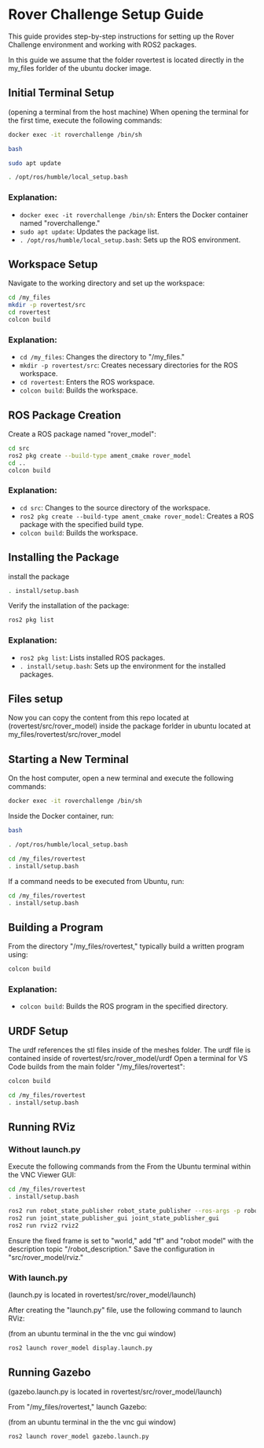 # Rover Challenge Setup Guide

This guide provides step-by-step instructions for setting up the Rover Challenge environment and working with ROS2 packages.

In this guide we assume that the folder rovertest is located directly in the my_files forlder of the ubuntu docker image.

## Initial Terminal Setup
(opening a terminal from the host machine)
When opening the terminal for the first time, execute the following commands:

```bash
docker exec -it roverchallenge /bin/sh
```

```bash
bash
```

```bash
sudo apt update
```

```bash
. /opt/ros/humble/local_setup.bash 
```

### Explanation:
- `docker exec -it roverchallenge /bin/sh`: Enters the Docker container named "roverchallenge."
- `sudo apt update`: Updates the package list.
- `. /opt/ros/humble/local_setup.bash`: Sets up the ROS environment.

## Workspace Setup

Navigate to the working directory and set up the workspace:

```bash
cd /my_files
mkdir -p rovertest/src
cd rovertest
colcon build
```

### Explanation:
- `cd /my_files`: Changes the directory to "/my_files."
- `mkdir -p rovertest/src`: Creates necessary directories for the ROS workspace.
- `cd rovertest`: Enters the ROS workspace.
- `colcon build`: Builds the workspace.

## ROS Package Creation

Create a ROS package named "rover_model":

```bash
cd src
ros2 pkg create --build-type ament_cmake rover_model
cd ..
colcon build
```

### Explanation:
- `cd src`: Changes to the source directory of the workspace.
- `ros2 pkg create --build-type ament_cmake rover_model`: Creates a ROS package with the specified build type.
- `colcon build`: Builds the workspace.

## Installing the Package


install the package

```bash
. install/setup.bash
```

Verify the installation of the package:

```bash
ros2 pkg list
```

### Explanation:
- `ros2 pkg list`: Lists installed ROS packages.
- `. install/setup.bash`: Sets up the environment for the installed packages.


## Files setup
Now you can copy the content from this repo located at (rovertest/src/rover_model) inside the package forlder in ubuntu located at my_files/rovertest/src/rover_model

## Starting a New Terminal

On the host computer, open a new terminal and execute the following commands:

```bash
docker exec -it roverchallenge /bin/sh
```

Inside the Docker container, run:

```bash
bash
```

```bash
. /opt/ros/humble/local_setup.bash 
```

```bash
cd /my_files/rovertest
. install/setup.bash
```

If a command needs to be executed from Ubuntu, run:

```bash
cd /my_files/rovertest
. install/setup.bash
```

## Building a Program

From the directory "/my_files/rovertest," typically build a written program using:

```bash
colcon build
```

### Explanation:
- `colcon build`: Builds the ROS program in the specified directory.

## URDF Setup

The urdf references the stl files inside of the meshes folder.
The urdf file is contained inside of rovertest/src/rover_model/urdf
Open a terminal for VS Code builds from the main folder "/my_files/rovertest":

```bash
colcon build
```


```bash
cd /my_files/rovertest
. install/setup.bash
```


## Running RViz

### Without launch.py

Execute the following commands from the From the Ubuntu terminal within the VNC Viewer GUI:

```bash
cd /my_files/rovertest
. install/setup.bash
```

```bash
ros2 run robot_state_publisher robot_state_publisher --ros-args -p robot_description:="$(xacro /my_files/rovertest/src/rover_model/urdf/arm.urdf.xacro)"
ros2 run joint_state_publisher_gui joint_state_publisher_gui
ros2 run rviz2 rviz2
```

Ensure the fixed frame is set to "world," add "tf" and "robot model" with the description topic "/robot_description." Save the configuration in "src/rover_model/rviz."

### With launch.py
(launch.py is located in rovertest/src/rover_model/launch)

After creating the "launch.py" file, use the following command to launch RViz:

(from an ubuntu terminal in the the vnc gui window)
```bash
ros2 launch rover_model display.launch.py
```


## Running Gazebo
(gazebo.launch.py is located in rovertest/src/rover_model/launch)

From "/my_files/rovertest," launch Gazebo:

(from an ubuntu terminal in the the vnc gui window)
```bash
ros2 launch rover_model gazebo.launch.py
```
